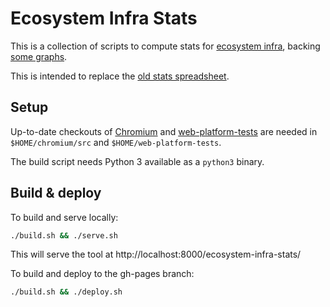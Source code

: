 # Ecosystem Infra Stats

This is a collection of scripts to compute stats for
[ecosystem infra](https://bit.ly/ecosystem-infra), backing
[some graphs](https://ecosystem-infra.github.io/ecosystem-infra-stats/).

This is intended to replace the
[old stats spreadsheet](https://bit.ly/ecosystem-infra-stats).

## Setup

Up-to-date checkouts of
[Chromium](https://www.chromium.org/developers/how-tos/get-the-code)
and [web-platform-tests](https://github.com/web-platform-tests/wpt)
are needed in `$HOME/chromium/src` and `$HOME/web-platform-tests`.

The build script needs Python 3 available as a `python3` binary.

## Build & deploy

To build and serve locally:
```bash
./build.sh && ./serve.sh
```

This will serve the tool at http://localhost:8000/ecosystem-infra-stats/

To build and deploy to the gh-pages branch:
```bash
./build.sh && ./deploy.sh
```
